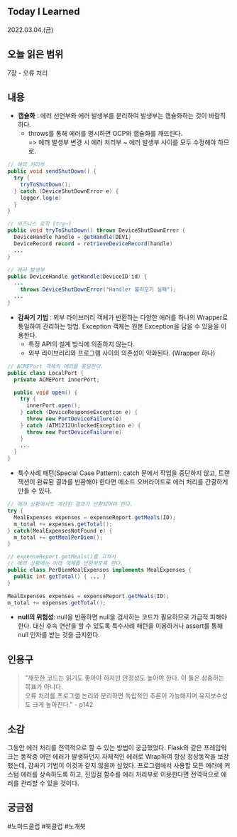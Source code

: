 ## Today I Learned
2022.03.04.(금)

## 오늘 읽은 범위
7장 - 오류 처리

## 내용
  * **캡슐화** : 에러 선언부와 에러 발생부를 분리하여 발생부는 캡슐화하는 것이 바람직하다. 
    * throws를 통해 에러를 명시하면 OCP와 캡슐화를 깨뜨린다.  
      => 에러 발생부 변경 시 에러 처리부 ~ 에러 발생부 사이를 모두 수정해야 하므로.
  ```Java
  // 에러 처리부
  public void sendShutDown() {
    try {
      tryToShutDown();
    } catch (DeviceShutDownError e) {
      logger.log(e)
    }
  }

  // 비즈니스 로직 (try~)
  public void tryToShutDown() throws DeviceShutDownError {
    DeviceHandle handle = getHandle(DEV1)
    DeviceRecord record = retrieveDeviceRecord(handle)
    ...
  }

  // 에러 발생부
  public DeviceHandle getHandle(DeviceID id) {
    ...
      throws DeviceShutDownError("Handler 불러오기 실패");
    ...
  }
  ```

  * **감싸기 기법**
  : 외부 라이브러리 객체가 반환하는 다양한 에러를 하나의 Wrapper로 통일하여 관리하는 방법. Exception 객체는 원본 Exception을 담을 수 있음을 이용한다.
    * 특정 API의 설계 방식에 의존하지 않는다.
    * 외부 라이브러리와 프로그램 사이의 의존성이 약화된다. (Wrapper 하나)
  ```java
  // ACMEPort 객체의 에러를 통일한다.
  public class LocalPort {
    private ACMEPort innerPort;

    public void open() {
      try {
        innerPort.open();
      } catch (DeviceResponseException e) {
        throw new PortDeviceFailure(e)
      } catch (ATM1212UnlockedException e) {
        throw new PortDeviceFailure(e)
      }
      ...
    }
  }
  ```

  * 특수사례 패턴(Special Case Pattern): catch 문에서 작업을 중단하지 않고, 트랜잭션이 완료된 결과를 반환해야 한다면 메소드 오버라이드로 에러 처리를 간결하게 만들 수 있다.
  ```Java
  // 에러 상황에서도 계산된 결과가 반환되어야 한다.
  try {
    MealExpenses expenses = expenseReport.getMeals(ID);
    m_total += expenses.getTotal();
  } catch(MealExpensesNotFound e) {
    m_total += getMealPerDiem();
  }

  // expenseReport.getMeals()를 고쳐서
  // 에러 상황에는 아래 객체를 반환하도록 한다.
  public class PerDiemMealExpenses implements MealExpenses {
    public int getTotal() { ... }
  }

  MealExpenses expenses = expenseReport.getMeals(ID);
  m_total += expenses.getTotal();
  ```

  * **null의 위험성**: null을 반환하면 null을 검사하는 코드가 필요하므로 가급적 피해야 한다. 대신 후속 연산을 할 수 있도록 특수사례 패턴을 이용하거나 assert를 통해 null 인자를 받는 것을 금지한다.

## 인용구
> "깨끗한 코드는 읽기도 좋아야 하지만 안정성도 높아야 한다. 이 둘은 상충하는 목표가 아니다.  
>  오류 처리를 프로그램 논리와 분리하면 독립적인 추론이 가능해지며 유지보수성도 크게 높아진다." - p142

## 소감
  그동안 에러 처리를 전역적으로 할 수 있는 방법이 궁금했었다. Flask와 같은 프레임워크는 동작중 어떤 에러가 발생하던지 자체적인 에러로 Wrap하여 항상 정상동작을 보장했는데, 감싸기 기법이 이것과 같지 않을까 싶었다. 프로그램에서 사용할 모든 에러에 커스텀 에러를 상속하도록 하고, 진입점 함수를 에러 처리부로 이용한다면 전역적으로 에러를 관리할 수 있을 것이다.
 
## 궁금점

 #노마드클럽 #북클럽 #노개북
